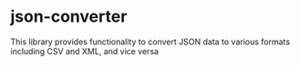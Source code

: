 # json-converter
This library provides functionality to convert JSON data to various formats including CSV and XML, and vice versa
